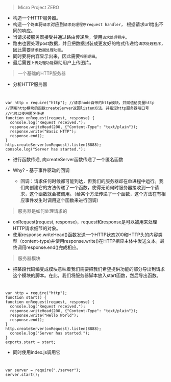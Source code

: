 > Micro Project ZERO

* 构造一个HTTP服务器。
* 构造一个`路由`将`请求`对应到`请求处理程序request handler`， 根据请求url给出不同的响应。
* 当请求被服务器接受并通过路由传递后，使用`请求处理程序`。
* 路由也要处理post数据，并且把数据封装成更友好的格式传递给`请求处理程序`，因此需要`请求数据处理功能`。
* 同时要将内容显示出来，因此需要`视图逻辑`。
* 最后需要`上传处理功能`帮助用户上传图片。

> 一个基础的HTTP服务器

* 分析HTTP服务器
#
    var http = require("http"); //请求node自带的http模块，并赋值给变量http
    //调用http模块的函数createServer返回listen方法，并指定http服务器端口号
    //也可以使用匿名传递
    function onRequest(request, response) {
      console.log("Request received.");
      response.writeHead(200, {"Content-Type": "text/plain"});
      response.write("Basic HTTP");
      response.end();
    }
    http.createServer(onRequest).listen(8888);
    console.log("Server has started.");

* 进行函数传递, 向createServer函数传递了一个匿名函数

* Why? - 基于事件驱动的回调
  * 回调：请求任何时候都可能到达，但我们的服务器却在单进程中运行。我们向创建它的方法传递了一个函数，使得无论何时服务器接收到一个请求，这个函数就会被调用。（给某个方法传递了一个函数，这个方法在有相应事件发生时调用这个函数来进行回调）
  
> 服务器是如何处理请求的

* onRequest(request, response)，request和response是可以被用来处理HTTP请求细节的对象。
* 使用response.writeHead()函数发送一个HTTP状态200和HTTP头的内容类型（content-type)并使用response.write()在HTTP相应主体中发送文本。最终调用response.end()完成相应。

> 服务器模块

* 把某段代码编变成模块意味着我们需要把我们希望提供功能的部分导出到请求这个模块的脚本。在此，我们将服务器脚本放入start函数，然后导出函数。
#
    var http = require("http");
    function start() {
    function onRequest(request, response) {
      console.log("Request received.");
      response.writeHead(200, {"Content-Type": "text/plain"});
      response.write("Hello World");
      response.end();
    }
    http.createServer(onRequest).listen(8888);
      console.log("Server has started.");
    }
    exports.start = start;

* 同时使用index.js调用它
#
    var server = require("./server");
    server.start();
